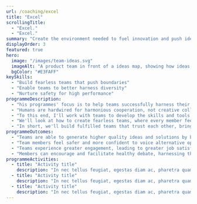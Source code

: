 ```yaml
---
url: /coaching/excel
title: "Excel"
scrollingTitle:
  - "Excel."
  - "Excel."
summary: "Create the environment needed to fuel innovation and push ideas further."
displayOrder: 3
featured: true
hero:
  image: "/images/team-ideas.svg"
  imageAlt: "A product team in front of a ideas map, showing how ideas have been iterated on into something better"
  bgColor: "#E3FAFF"
keySkills:
  - "Build fearless teams that push boundaries"
  - "Enable teams to better harness diversity"
  - "Nurture safety for high performance"
programmeDescription:
  - "his programmes' focus is to help teams successfully harness their diverse skills, expertise and perspectives while collaborating, so that they can reliably push their ideas beyond the obvious, to the innovative."
  - "Humans are hardwired for harmonious cooperation, not creative collaboration. The former’s necessary for fitting in and maintaining the status quo, but it’s the latter that drives high-performance teams, break-through ideas and business growth."
  - "To this end, I'll work with teams to develop the skills and tools needed to tap into their diverse ideas, perspectives and experiences as effectively as possible. Unlocking their full collective potential."
  - "We'll look at how to create fearless teams, where every member feels confident to voice their unique ideas and perspectives, respectfully challenge others', try new things and admit mistakes. We'll develop tailored principles to guide when, and how best to collaborate, so time spent tackling hard challenges together is as engaging, inclusive and effective as possible."
  - "In short, we'll build fulfilled teams that trust each other, bring out the best in each other and push each others' ideas further. All in the pursuit of higher quality solutions, continuous improvement and products that deliver ever-increasing value for both customers and your business."
programmeOutcomes:
  - "Teams are able to generate higher quality ideas and solutions by better leveraging their diverse skills and perspectives."
  - "Team members feel safer and more confident to voice alternative opinions or try new things."
  - "Teams experience greater engagement, leading to greater job satisfaction and performance."
  - "Members can encourage and facilitate healthy debate, harnessing the power of conflicting ideas to drive breakthroughs and propel the team forward."
programmeActivities:
  - title: "Activity title"
    description: "In nec tellus feugiat, egestas diam ac, pharetra quam. Nam vel libero id massa pulvinar aliquet. Phasellus sit amet tortor enim. Quisque vel scelerisque ipsum, sed dapibus sapien. Nullam et velit sed ante faucibus ultricies."
  - title: "Activity title"
    description: "In nec tellus feugiat, egestas diam ac, pharetra quam. Nam vel libero id massa pulvinar aliquet. Phasellus sit amet tortor enim. Quisque vel scelerisque ipsum, sed dapibus sapien. Nullam et velit sed ante faucibus ultricies."
  - title: "Activity title"
    description: "In nec tellus feugiat, egestas diam ac, pharetra quam. Nam vel libero id massa pulvinar aliquet. Phasellus sit amet tortor enim. Quisque vel scelerisque ipsum, sed dapibus sapien. Nullam et velit sed ante faucibus ultricies."
---
```

